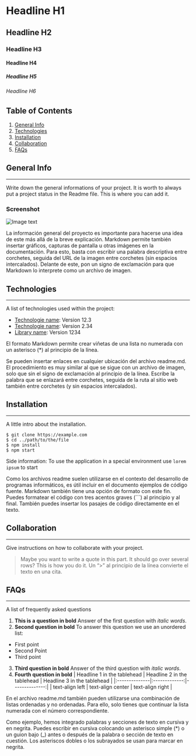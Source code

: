 # Headline H1
## Headline H2
### Headline H3
#### Headline H4 
##### Headline H5
###### Headline H6

## Table of Contents
1. [General Info](#general-info)
2. [Technologies](#technologies)
3. [Installation](#installation)
4. [Collaboration](#collaboration)
5. [FAQs](#faqs)

## General Info
***
Write down the general informations of your project. It is worth to always put a project status in the Readme file. This is where you can add it. 
### Screenshot
![Image text](/path/to/the/screenshot.png)

La información general del proyecto es importante para hacerse una idea de este más allá de la breve explicación. Markdown permite también insertar gráficos, capturas de pantalla u otras imágenes en la documentación. Para esto, basta con escribir una palabra descriptiva entre corchetes, seguida del URL de la imagen entre corchetes (sin espacios intercalados). Delante de este, pon un signo de exclamación para que Markdown lo interprete como un archivo de imagen.

## Technologies
***
A list of technologies used within the project:
* [Technologie name](https://example.com): Version 12.3 
* [Technologie name](https://example.com): Version 2.34
* [Library name](https://example.com): Version 1234

El formato Markdown permite crear viñetas de una lista no numerada con un asterisco (*) al principio de la línea.

Se pueden insertar enlaces en cualquier ubicación del archivo readme.md. El procedimiento es muy similar al que se sigue con un archivo de imagen, solo que sin el signo de exclamación al principio de la línea. Escribe la palabra que se enlazará entre corchetes, seguida de la ruta al sitio web también entre corchetes (y sin espacios intercalados).


## Installation
***
A little intro about the installation. 
```
$ git clone https://example.com
$ cd ../path/to/the/file
$ npm install
$ npm start
```
Side information: To use the application in a special environment use ```lorem ipsum``` to start

Como los archivos readme suelen utilizarse en el contexto del desarrollo de programas informáticos, es útil incluir en el documento ejemplos de código fuente. Markdown también tiene una opción de formato con este fin. Puedes formatear el código con tres acentos graves (```) al principio y al final. También puedes insertar los pasajes de código directamente en el texto.

## Collaboration
***
Give instructions on how to collaborate with your project.
> Maybe you want to write a quote in this part. 
> It should go over several rows?
> This is how you do it.
Un “>” al principio de la línea convierte el texto en una cita.

## FAQs
***
A list of frequently asked questions
1. **This is a question in bold**
Answer of the first question with _italic words_. 
2. __Second question in bold__ 
To answer this question we use an unordered list:
* First point
* Second Point
* Third point
3. **Third question in bold**
Answer of the third question with *italic words*.
4. **Fourth question in bold**
| Headline 1 in the tablehead | Headline 2 in the tablehead | Headline 3 in the tablehead |
|:--------------|:-------------:|--------------:|
| text-align left | text-align center | text-align right |

En el archivo readme.md también pueden utilizarse una combinación de listas ordenadas y no ordenadas. Para ello, solo tienes que continuar la lista numerada con el número correspondiente.

Como ejemplo, hemos integrado palabras y secciones de texto en cursiva y en negrita. Puedes escribir en cursiva colocando un asterisco simple (*) o un guion bajo (_) antes o después de la palabra o sección de texto en cuestión. Los asteriscos dobles o los subrayados se usan para marcar en negrita.